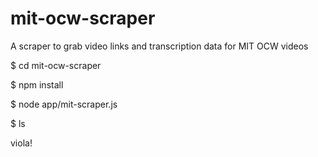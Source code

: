 mit-ocw-scraper
===============

A scraper to grab video links and transcription data for MIT OCW videos

$ cd mit-ocw-scraper

$ npm install

$ node app/mit-scraper.js

$ ls

viola!
